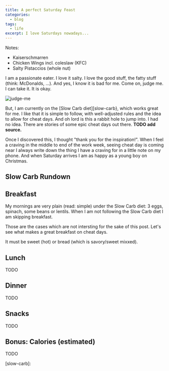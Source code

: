 ```yaml
---
title: A perfect Saturday Feast
categories:
  - blog
tags:
  - life
excerpt: I love Saturdays nowadays...
---
```


Notes:
- Kaiserschmarren
- Chicken Wings incl. coleslaw (KFC)
- Salty Pistaccios (whole nut)

I am a passionate eater. I love it salty.
I love the good stuff, the fatty stuff (think: McDonalds, ...).
And yes, I know it is bad for me. Come on, judge me. I can take it. It is okay.

![judge-me](https://media1.tenor.com/m/80msv-KR_X0AAAAd/i-can-feel-you-judging-me-jared-vennett.gif)

But, I am currently on the [Slow Carb diet][slow-carb}, which works great for me.
I like that it is simple to follow, with well-adjusted rules and the idea to allow for cheat days.
And oh lord is this a rabbit hole to jump into. I had no idea.
There are stories of some epic cheat days out there. **TODO add source.**

Once I discovered this, I thought "thank you for the inspiration!".
When I feel a craving in the middle to end of the work week, seeing cheat day is coming near I always write down the thing I have a craving for in a little note on my phone.
And when Saturday arrives I am as happy as a young boy on Christmas.

## Slow Carb Rundown


## Breakfast
My mornings are very plain (read: simple) under the Slow Carb diet: 3 eggs, spinach, some beans or lentils.
When I am not following the Slow Carb diet I am skipping breakfast.

Those are the cases which are not intersting for the sake of this post. Let's see what makes a great breakfast on cheat days.

It must be sweet (hot) or bread (which is savory/sweet mixxed).

## Lunch
TODO

## Dinner
TODO

## Snacks
TODO

## Bonus: Calories (estimated)
TODO


[slow-carb]: 
